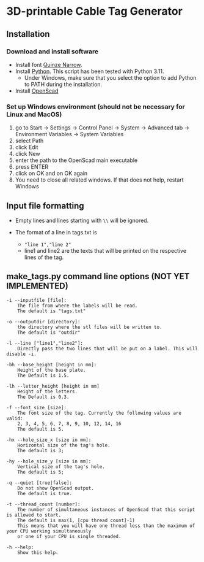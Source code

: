 # 3D-printable Cable Tag Generator

## Installation

### Download and install software

* Install font [Quinze Narrow](https://www.ffonts.net/Quinze-Narrow.font).
* Install [Python](https://www.python.org/). This script has been tested with Python 3.11.
  * Under Windows, make sure that you select the option to add Python to PATH during the installation.
* Install [OpenScad](https://openscad.org/)

### Set up Windows environment (should not be necessary for Linux and MacOS)

1. go to Start -> Settings -> Control Panel -> System -> Advanced tab -> Environment Variables -> System Variables
2. select Path
3. click Edit
4. click New
5. enter the path to the OpenScad main executable
6. press ENTER
7. click on OK and on OK again
8. You need to close all related windows. If that does not help, restart Windows

## Input file formatting

* Empty lines and lines starting with `\\` will be ignored.

* The format of a line in tags.txt is
  * `"line 1","line 2"`
  * line1 and line2 are the texts that will be printed on the respective lines of the tag.

## make_tags.py command line options (NOT YET IMPLEMENTED)

    -i --inputfile [file]:
        The file from where the labels will be read.
        The default is "tags.txt"
    
    -o --outputdir [directory]:
        the directory where the stl files will be written to.
        The default is "outdir"
    
    -l --line ["line1","line2"]:
        Directly pass the two lines that will be put on a label. This will disable -i.
    
    -bh --base_height [height in mm]:
        Height of the base plate.
        The Default is 1.5.

    -lh --letter_height [height in mm]
        Height of the letters.
        The Default is 0.3.

    -f --font_size [size]:
        The font size of the tag. Currently the following values are valid:
        2, 3, 4, 5, 6, 7, 8, 9, 10, 12, 14, 16
        The default is 5.
    
    -hx --hole_size_x [size in mm]:
        Horizontal size of the tag's hole.
        The default is 3;
    
    -hy --hole_size_y [size in mm]:
        Vertical size of the tag's hole.
        The default is 5;

    -q --quiet [true|false]:
        Do not show OpenScad output.
        The default is true.

    -t --thread_count [number]:
        The number of simultaneous instances of OpenScad that this script is allowed to start.
        The default is max(1, [cpu thread count]-1) 
        This means that you will have one thread less than the maximum of your CPU working simultaneously
        or one if your CPU is single threaded.
    
    -h --help:
        Show this help.
